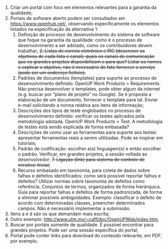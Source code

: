 1. Criar um portal com foco em elementos relevantes para a garantia da qualidade;
2. Portais de software aberto podem ser consultados em https://www.openhub.net/, observando especificamente os elementos listados na especificação da alternativa 1:
   1. Definição de processo de desenvolvimento do sistema de software que foque na garantia da qualidade: como é o processo de desenvolvimento a ser adotado, como os contribuidores devem trabalhar;
   ~~2. Listas de correio eletrônico e IRC (descrever os objetivos de cada lista e canal): quais os canais de comunicação que os grandes projetos disponibilizam e para que? Listar os nomes e explicar o objetivo, não é necessário de fato fornecer o serviço (pode ser um endereço fictício);~~
   3. Padrões de documentos (templates) para suporte ao processo de desenvolvimento definido: OpenUP Work Products > Requirements. Não precisa desenvolver o templates, pode obter algum da internet (e.g. buscar por “plano de projeto” no Google). Se é proposta a elaboração de um documento, fornecer o template para tal. Enviar e-mail solicitando a norma relativa aos itens de informação;
   4. Descrições dos tipos de teste englobados no processo de desenvolvimento definido: verificar os testes aplicados pela metodologia adotada. OpenUP Work Products > Test. A metodologia de testes está sendo explicada de forma embasada?
   5. Descrições de como usar as ferramentas para suporte aos testes: apresentar ferramentas reais a serem utilizadas. Pode se inspirar em tutoriais;
   6. Padrão de codificação: escolher a(s) linguagem(s) e então escolher o padrão. Verificar, em grandes projetos, a sessão voltada ao desenvolvedor;
   ~~7. Ligação (link) para sistema de controle de versões: trivial;~~
   8. Recurso embasado em taxonomia, para coleta de dados sobre falhas e defeitos identificados: como será possível reportar falhas e defeitos? Utilizar normas sobre taxonomia de defeitos como referência. Conjuntos de termos, organizados de forma hierárquica. Guia para reportar falhas e defeitos de forma padronizada, de forma a eliminar possíveis ambiguidades. Exemplo: classificar o defeito de acordo com determinadas classes, preencher determinados campos. Não é necessário implementar a submissão.
3. Itens a e d são os que demandam mais escrita;
4. Outro exemplo: http://www.utm.mx/~caff/doc/OpenUPWeb/index.htm;
5. Buscar por portais somente de qualidade. É possível encontrar para grandes projetos. Pode ser uma sessão específica do portal;
6. Portal pode conter links para download do conteúdo relevante, em PDF, por exemplo.

